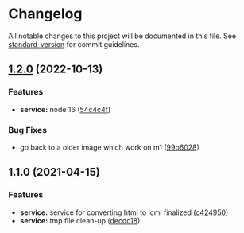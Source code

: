 # Changelog

All notable changes to this project will be documented in this file. See [standard-version](https://github.com/conventional-changelog/standard-version) for commit guidelines.

## [1.2.0](https://gitlab.coko.foundation/cokoapps/icml/compare/v1.1.0...v1.2.0) (2022-10-13)


### Features

* **service:** node 16 ([54c4c4f](https://gitlab.coko.foundation/cokoapps/icml/commit/54c4c4fd7122754d7e2e83e91f941ecd428f34a4))


### Bug Fixes

* go back to a older image which work on m1 ([99b6028](https://gitlab.coko.foundation/cokoapps/icml/commit/99b60288eb7b8fac2eeed643a849867aa32c2d4a))

## 1.1.0 (2021-04-15)


### Features

* **service:** service for converting html to icml finalized ([c424950](https://gitlab.coko.foundation/cokoapps/icml/commit/c424950c15ed70badb311d7281f8e3a54630c67e))
* **service:** tmp file clean-up ([decdc18](https://gitlab.coko.foundation/cokoapps/icml/commit/decdc18e7af3529121c2dae0731b8966ae8848ca))
